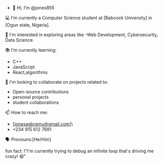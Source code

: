 - 👋 Hi, I’m @jones855

💻 I'm currently a Computer Science student at [Babcock University] in [Ogun state, Nigeria].

🌱 I'm interested in exploring areas like -Web Development, Cybersecurity, Data Science.

📚 I'm currently learning:
- C++
- JavaScript
-  React,algorithms

🤝 I'm looking to collaborate on projects related to:
- Open-source contributions
- personal projects
- student collaborations

📫 How to reach me:
- [jonesagbramu@gmail.com]\
- +234 915 612 7691

🗣 Pronouns:[He/Him]

 fun fact: I"I'm currently trying to debug an infinite loop that's driving me crazy! 😄"


<!---
jones855/jones855 is a ✨ special ✨ repository because its `README.md` (this file) appears on your GitHub profile.
You can click the Preview link to take a look at your changes.
--->
